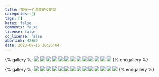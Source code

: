 ```yaml
---
title: 我有一个漂亮的女朋友
categories: []
tags: []
katex: false
comments: false
license: false
cc_license: false
abbrlink: 42969
date: 2023-06-15 20:26:04
---
```

{% gallery %}
![](https://githubimages.pengfeima.cn/images/202306152025509.JPG)
![](https://githubimages.pengfeima.cn/images/202306152024158.JPG)
![](https://githubimages.pengfeima.cn/images/202306152024001.JPG)
![](https://githubimages.pengfeima.cn/images/202306152024132.JPG)
![](https://githubimages.pengfeima.cn/images/202306152024062.JPG)
![](https://githubimages.pengfeima.cn/images/202306152024391.JPG)
![](https://githubimages.pengfeima.cn/images/202306152024029.JPG)
![](https://githubimages.pengfeima.cn/images/202306152024355.JPG)
![](https://githubimages.pengfeima.cn/images/202306152024439.JPG)
![](https://githubimages.pengfeima.cn/images/202306152024102.JPG)
![](https://githubimages.pengfeima.cn/images/202306152024719.JPG)
![](https://githubimages.pengfeima.cn/images/202306152024726.JPG)
![](https://githubimages.pengfeima.cn/images/202306152024839.JPG)
{% endgallery %} 
<!--more-->



{% gallery %}
![](https://githubimages.pengfeima.cn/images/202306152242589.jpg)
![](https://githubimages.pengfeima.cn/images/202306152242612.jpg)
![](https://githubimages.pengfeima.cn/images/202306152242666.jpg)
![](https://githubimages.pengfeima.cn/images/202306152242384.jpg)
![](https://githubimages.pengfeima.cn/images/202306152242599.jpg)
![](https://githubimages.pengfeima.cn/images/202306152242398.jpg)
![](https://githubimages.pengfeima.cn/images/202306152242234.jpg)
![](https://githubimages.pengfeima.cn/images/202306152242382.jpg)
![](https://githubimages.pengfeima.cn/images/202306152242450.jpg)
![](https://githubimages.pengfeima.cn/images/202306152242455.jpg)
![](https://githubimages.pengfeima.cn/images/202306152242094.jpg)
![](https://githubimages.pengfeima.cn/images/202306152243681.jpg)
![](https://githubimages.pengfeima.cn/images/202306152242688.jpg)
![](https://githubimages.pengfeima.cn/images/202306152243274.jpg)
{% endgallery %} 
